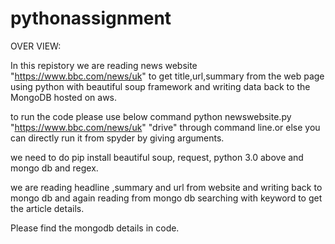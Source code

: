 # pythonassignment
OVER VIEW:

In this repistory we are reading news website "https://www.bbc.com/news/uk" to get title,url,summary from the web page using python with beautiful soup framework and writing data back to the MongoDB hosted on aws.

to run the code please use below command python newswebsite.py "https://www.bbc.com/news/uk" "drive" through command line.or else you can directly run it from spyder by giving arguments.

we need to do pip install beautiful soup, request, python 3.0 above and mongo db and regex.

we are reading headline ,summary and url from website and writing back to mongo db and again reading from mongo db searching with keyword to get the article details.

Please find the mongodb details in code. 


